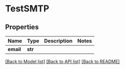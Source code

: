 # TestSMTP


## Properties

Name | Type | Description | Notes
------------ | ------------- | ------------- | -------------
**email** | **str** |  | 

[[Back to Model list]](../README.md#models) [[Back to API list]](../README.md#api-endpoints) [[Back to README]](../README.md)


